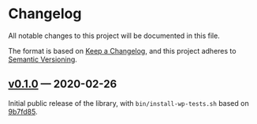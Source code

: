 # Changelog
All notable changes to this project will be documented in this file.

The format is based on [Keep a Changelog](https://keepachangelog.com/en/1.0.0/),
and this project adheres to [Semantic Versioning](https://semver.org/spec/v2.0.0.html).

## [v0.1.0] — 2020-02-26

Initial public release of the library, with `bin/install-wp-tests.sh` based on [9b7fd85](https://github.com/wp-cli/scaffold-command/blob/9b7fd851b7696e54ee1be49b0709a6562dc510c9/templates/install-wp-tests.sh).

[Unreleased]: https://github.com/assertwell/wp-core-test-framework/compare/master...develop
[v0.1.0]: https://github.com/assertwell/wp-core-test-framework/releases/tag/v0.1.0
